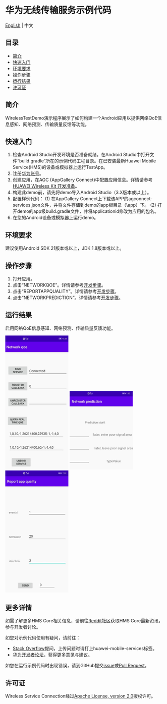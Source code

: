 # 华为无线传输服务示例代码
[English](https://github.com/HMS-Core/hms-wireless-demo-android) | 中文
## 目录

 * [简介](#简介)
 * [快速入门](#快速入门)
 * [环境要求](#环境要求)
 * [操作步骤](#操作步骤)
 * [运行结果](#运行结果)
 * [许可证](#许可证)
 
## 简介
WirelessTestDemo演示程序展示了如何构建一个Android应用以提供网络QoE信息感知、网络预测、传输质量反馈等功能。

## 快速入门

1. 检查Android Studio开发环境是否准备就绪。在Android Studio中打开文件“build.gradle”所在的示例代码工程目录。在已安装最新Huawei Mobile Service(HMS)的设备或模拟器上运行TestApp。
2. 注册[华为账号](https://developer.huawei.com/consumer/cn/)。
3. 创建应用，在AGC (AppGallery Connect)中配置应用信息。详情请参考[HUAWEI Wireless Kit 开发准备](https://developer.huawei.com/consumer/cn/doc/development/HMSCore-Guides-V5/config-agc-0000001050749961-V5)。
4. 构建此demo前，请先将demo导入Android Studio（3.X版本或以上）。
5. 配置样例代码：
     (1) 在AppGallery Connect上下载该APP的agconnect-services.json文件，并将文件存储到demo的app根目录（\app）下。 
     (2) 打开demo的app级build.gradle文件，并将applicationid修改为应用的包名。
6. 在您的Android设备或模拟器上运行demo。

## 环境要求
   建议使用Android SDK 21版本或以上，JDK 1.8版本或以上。

## 操作步骤
1. 打开应用。
2. 点击“NETWORKQOE”。详情请参考[开发步骤](https://developer.huawei.com/consumer/cn/codelab/HMSWirelessKit/index.html#4)。 
3. 点击“REPORTAPPQUALITY”。详情请参考[开发步骤](https://developer.huawei.com/consumer/cn/doc/development/HMSCore-Guides/client-dev-procedure-0000001051075068)。
4. 点击“NETWORKPREDICTION”。详情请参考[开发步骤](https://developer.huawei.com/consumer/cn/doc/development/HMSCore-Guides/client-dev-procedure-0000001051075068)。

## 运行结果
启用网络QoE信息感知、网络预测、传输质量反馈功能。

<img src="https://github.com/HMS-Core/hms-wireless-demo-android/blob/master/image/result_1.JPG" width="200"> <img src="https://github.com/HMS-Core/hms-wireless-demo-android/blob/master/image/result_2.JPG" width="200"> <img src="https://github.com/HMS-Core/hms-wireless-demo-android/blob/master/image/result_3.JPG" width="200">

## 更多详情
如需了解更多HMS Core相关信息，请前往[Reddit](https://www.reddit.com/r/HuaweiDevelopers/)社区获取HMS Core最新资讯，参与开发者讨论。

如您对示例代码使用有疑问，请前往：
- [Stack Overflow](https://stackoverflow.com/questions/tagged/huawei-mobile-services)提问，上传问题时请打上huawei-mobile-services标签。
- [华为开发者论坛](https://developer.huawei.com/consumer/cn/forum/block/hms-core)，获得更多意见与建议。

如您在运行示例代码时出现错误，请到GitHub提交[issue](https://github.com/HMS-Core/hms-push-serverdemo-go/issues)或[Pull Request](https://github.com/HMS-Core/hms-push-serverdemo-go/pulls)。

## 许可证
Wireless Service Connection经过[Apache License, version 2.0](http://www.apache.org/licenses/LICENSE-2.0)授权许可。
